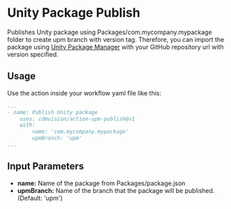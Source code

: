 # Unity Package Publish

Publishes Unity package using Packages/com.mycompany.mypackage folder to create upm branch with version tag.
Therefore, you can import the package using [Unity Package Manager](https://docs.unity3d.com/2022.1/Documentation/Manual/upm-ui-giturl.html) with your GitHub repository url with version specified.

## Usage

Use the action inside your workflow yaml file like this:

```yaml
...
- name: Publish Unity package
    uses: cdmvision/action-upm-publish@v1
    with: 
        name: 'com.mycompany.mypackage'
        upmBranch: 'upm'
...

```

## Input Parameters

* **name:** Name of the package from Packages/package.json
* **upmBranch:** Name of the branch that the package will be published. (Default: 'upm')
